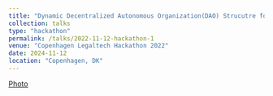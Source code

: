 ```yaml
---
title: "Dynamic Decentralized Autonomous Organization(DAO) Strucutre for Business Scaling"
collection: talks
type: "hackathon"
permalink: /talks/2022-11-12-hackathon-1
venue: "Copenhagen Legaltech Hackathon 2022"
date: 2024-11-12
location: "Copenhagen, DK"
---
```


[Photo](2022.jpg)
